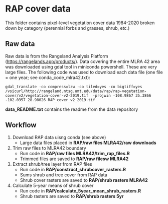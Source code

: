 # RAP cover data

This folder contains pixel-level vegetation cover data 1984-2020 broken down by category (perennial forbs and grasses, shrub, etc.) 

## Raw data
Raw data is from the Rangeland Analysis Platform (https://rangelands.app/products/). Data covering the entire MLRA 42 area was downloaded using gdal tool in miniconda powershell. These are very large files. The following code was used to download each data file (one file = one year; see conda_code_mlra42.txt): 

    gdal_translate -co compress=lzw -co tiled=yes -co bigtiff=yes /vsicurl/http://rangeland.ntsg.umt.edu/data/rap/rap-vegetation-cover/v2/vegetation-cover-v2-2019.tif  -projwin -108.9867 35.3866 -102.0357 28.98026 RAP_cover_v2_2019.tif

__data_README.txt__ contains the readme from the data repository


## Workflow
1. Download RAP data uisng conda (see above)
   - Large data files placed in __RAP/raw files MLRA42/raw downloads__  
2. Trim raw files to MLRA42 boundary
   - Run code in __RAP/raw files MLRA42/trim_rap_files.R__
   - Trimmed files are saved to __RAP/raw filesw MLRA42__  
3. Extract shrub/tree layer from RAP files
   - Run code in __RAP/construct_shrubcover_rasters.R__
   - Sums shrub and tree cover from RAP data
   - Shrub cover rasters are saved to __RAP/shrub rasters MLRA42__  
4. Calculate 5-year means of shrub cover
   - Run code in __RAP/calculate_5year_mean_shrub_rasters.R__
   - Shrub rasters are saved to __RAP/shrub rasters 5yr__




